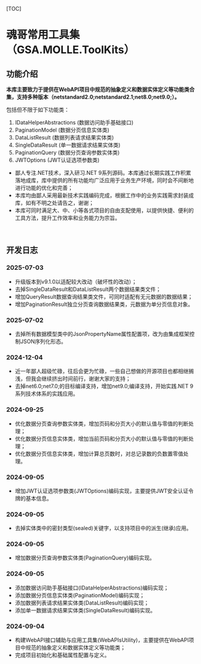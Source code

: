 [TOC]

# 魂哥常用工具集（GSA.MOLLE.ToolKits）

## 功能介绍

**本库主要致力于提供在WebAPI项目中规范的抽象定义和数据实体定义等功能类合集，支持多种版本（netstandard2.0;netstandard2.1;net8.0;net9.0;）。**

包括但不限于如下功能类：
1. IDataHelperAbstractions (数据访问助手基础接口)
1. PaginationModel (数据分页信息实体类)
1. DataListResult (数据列表请求结果实体类)
1. SingleDataResult (单一数据请求结果实体类)
1. PaginationQuery (数据分页查询参数实体类)
1. JWTOptions (JWT认证选项参数类)

- 鄙人专注.NET技术，深入研习.NET 9系列源码。本库通过长期实践工作积累落地成库，库中提供的所有功能均广泛应用于业务生产环境，同时会不间断地进行功能的优化和完善；
- 本库均由鄙人采用最新技术实践编码完成，根据工作中的业务实践需求封装成库，如有不明之处请告之，谢谢；
- 本库可同时满足大、中、小等各式项目的自由支配使用，以提供快捷、便利的工具方法，提升工作效率和业务能力为宗旨。

<br>

## 开发日志

### 2025-07-03
- 升级版本到v9.1.0以适配较大改动（破坏性的改动）；
- 去掉SingleDataResult和DataListResult两个数据结果类文件；
- 增加QueryResult数据查询结果类文件，可同时适配有无元数据的数据结果；
- 增加PaginationResult独立分页查询数据结果类，元数据为单分页信息对象。

### 2025-07-02
- 去掉所有数据模型类中的JsonPropertyName属性配置项，改为由集成框架控制JSON序列化形态。

### 2024-12-04
- 近一年鄙人超级忙碌，往后会更为忙碌，一些自己想做的开源项目也都相继搁浅，但我会继续挤出时间前行，谢谢大家的支持；
- 去掉net6.0;net7.0;的目标编译支持，增加net9.0;编译支持，开始实践.NET 9系列技术体系的实践应用。

### 2024-09-25
- 优化数据分页查询参数实体类，增加页码和分页大小的默认值与零值的判断处理；
- 优化数据分页信息实体类，增加当前页码和分页大小的默认值与零值的判断处理；
- 优化数据分页信息实体类，增加计算总页数时，对总记录数的负数置零值处理。

### 2024-09-05
- 增加JWT认证选项参数类(JWTOptions)编码实现，主要提供JWT安全认证令牌的基本信息。

### 2024-09-05
- 去掉实体类中的密封类型(sealed)关键字，以支持项目中的派生(继承)应用。

### 2024-09-05
- 增加数据分页查询参数实体类(PaginationQuery)编码实现。

### 2024-09-05
- 添加数据访问助手基础接口(IDataHelperAbstractions)编码实现；
- 添加数据分页信息实体类(PaginationModel)编码实现；
- 添加数据列表请求结果实体类(DataListResult)编码实现；
- 添加单一数据请求结果实体类(SingleDataResult)编码实现。

### 2024-09-04
- 构建WebAPI接口辅助与应用工具集(WebAPIsUtility)，主要提供在WebAPI项目中规范的抽象定义和数据实体定义等功能类；
- 完成项目初始化和基础属性配置与定义。
